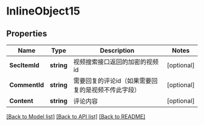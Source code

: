 # InlineObject15

## Properties

Name | Type | Description | Notes
------------ | ------------- | ------------- | -------------
**SecItemId** | **string** | 视频搜索接口返回的加密的视频id | [optional] 
**CommentId** | **string** | 需要回复的评论id（如果需要回复的是视频不传此字段） | [optional] 
**Content** | **string** | 评论内容 | [optional] 

[[Back to Model list]](../README.md#documentation-for-models) [[Back to API list]](../README.md#documentation-for-api-endpoints) [[Back to README]](../README.md)


